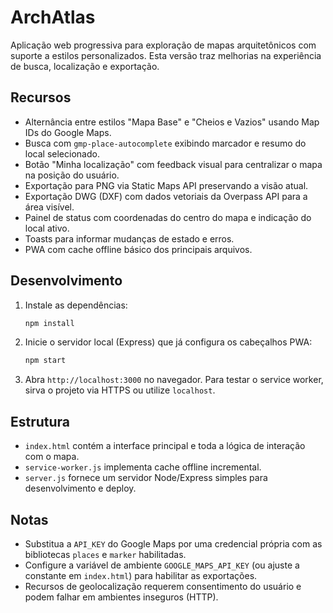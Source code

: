 # ArchAtlas

Aplicação web progressiva para exploração de mapas arquitetônicos com suporte a estilos personalizados. Esta versão traz melhorias na experiência de busca, localização e exportação.

## Recursos

- Alternância entre estilos "Mapa Base" e "Cheios e Vazios" usando Map IDs do Google Maps.
- Busca com `gmp-place-autocomplete` exibindo marcador e resumo do local selecionado.
- Botão "Minha localização" com feedback visual para centralizar o mapa na posição do usuário.
- Exportação para PNG via Static Maps API preservando a visão atual.
- Exportação DWG (DXF) com dados vetoriais da Overpass API para a área visível.
- Painel de status com coordenadas do centro do mapa e indicação do local ativo.
- Toasts para informar mudanças de estado e erros.
- PWA com cache offline básico dos principais arquivos.

## Desenvolvimento

1. Instale as dependências:

   ```bash
   npm install
   ```

2. Inicie o servidor local (Express) que já configura os cabeçalhos PWA:

   ```bash
   npm start
   ```

3. Abra `http://localhost:3000` no navegador. Para testar o service worker, sirva o projeto via HTTPS ou utilize `localhost`.

## Estrutura

- `index.html` contém a interface principal e toda a lógica de interação com o mapa.
- `service-worker.js` implementa cache offline incremental.
- `server.js` fornece um servidor Node/Express simples para desenvolvimento e deploy.

## Notas

- Substitua a `API_KEY` do Google Maps por uma credencial própria com as bibliotecas `places` e `marker` habilitadas.
- Configure a variável de ambiente `GOOGLE_MAPS_API_KEY` (ou ajuste a constante em `index.html`) para habilitar as exportações.
- Recursos de geolocalização requerem consentimento do usuário e podem falhar em ambientes inseguros (HTTP).
